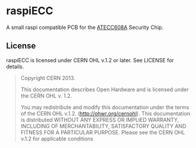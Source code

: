 raspiECC
========

A small raspi compatible PCB for the [ATECC608A](https://www.microchip.com/wwwproducts/en/ATECC608A) Security Chip.



License
-------

raspiECC is licensed under CERN OHL v.1.2 or later.
See LICENSE for details.

> Copyright CERN 2013.
>
> This documentation describes Open Hardware and is licensed under the
> CERN OHL v. 1.2.
>
> You may redistribute and modify this documentation under the terms of the
> CERN OHL v.1.2. (http://ohwr.org/cernohl). This documentation is distributed
> WITHOUT ANY EXPRESS OR IMPLIED WARRANTY, INCLUDING OF
> MERCHANTABILITY, SATISFACTORY QUALITY AND FITNESS FOR A
> PARTICULAR PURPOSE. Please see the CERN OHL v.1.2 for applicable
> conditions

